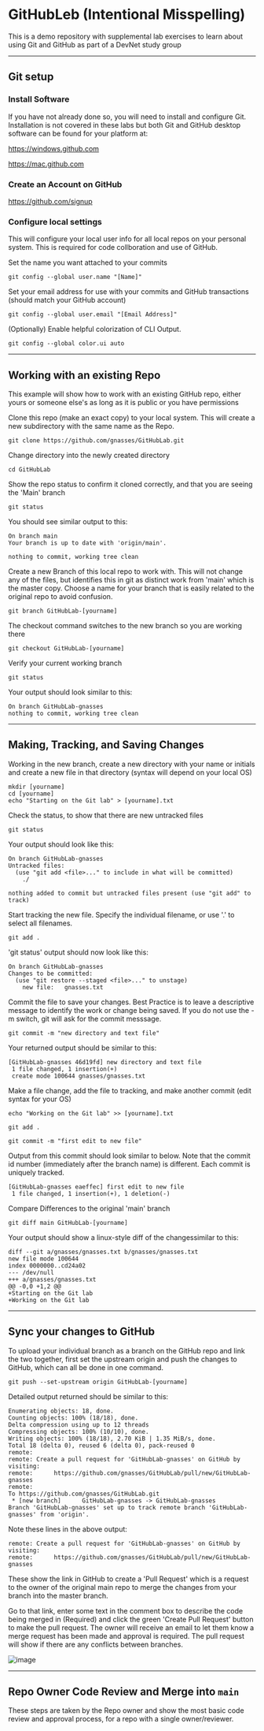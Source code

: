 # GitHubLeb (Intentional Misspelling)
This is a demo repository with supplemental lab exercises to learn about using Git and GitHub as part of a DevNet study group

---

## Git setup

### Install Software
If you have not already done so, you will need to install and configure Git. Installation is not covered in these labs but both Git and GitHub desktop software can be found for your platform at: 

https://windows.github.com

https://mac.github.com

### Create an Account on GitHub

https://github.com/signup

### Configure local settings
This will configure your local user info for all local repos on your personal system. This is required for code collboration and use of GitHub. 

Set the name you want attached to your commits

`git config --global user.name "[Name]"`

Set your email address for use with your commits and GitHub transactions (should match your GitHub account)

`git config --global user.email "[Email Address]"`

(Optionally) Enable helpful colorization of CLI Output. 

`git config --global color.ui auto`

---

## Working with an existing Repo
This example will show how to work with an existing GitHub repo, either yours or someone else's as long as it is public or you have permissions

Clone this repo (make an exact copy) to your local system. This will create a new subdirectory with the same name as the Repo. 

`git clone https://github.com/gnasses/GitHubLab.git`

Change directory into the newly created directory

`cd GitHubLab`

Show the repo status to confirm it cloned correctly, and that you are seeing the 'Main' branch

`git status`

You should see similar output to this: 

```
On branch main
Your branch is up to date with 'origin/main'.

nothing to commit, working tree clean
```

Create a new Branch of this local repo to work with. This will not change any of the files, but identifies this in git as distinct work from 'main' which is the master copy. Choose a name for your branch that is easily related to the original repo to avoid confusion. 

`git branch GitHubLab-[yourname]`

The checkout command switches to the new branch so you are working there

`git checkout GitHubLab-[yourname]`

Verify your current working branch

`git status`

Your output should look similar to this:

```
On branch GitHubLab-gnasses
nothing to commit, working tree clean
```
---

## Making, Tracking, and Saving Changes

Working in the new branch, create a new directory with your name or initials and create a new file in that directory (syntax will depend on your local OS)

```
mkdir [yourname]
cd [yourname]
echo "Starting on the Git lab" > [yourname].txt
```

Check the status, to show that there are new untracked files

`git status`

Your output should look like this: 

```
On branch GitHubLab-gnasses
Untracked files:
  (use "git add <file>..." to include in what will be committed)
	./

nothing added to commit but untracked files present (use "git add" to track)
```

Start tracking the new file. Specify the individual filename, or use '.' to select all filenames.   

`git add . `

'git status' output should now look like this: 

```
On branch GitHubLab-gnasses
Changes to be committed:
  (use "git restore --staged <file>..." to unstage)
	new file:   gnasses.txt
```

Commit the file to save your changes. Best Practice is to leave a descriptive message to identify the work or change being saved. If you do not use the -m switch, git will ask for the commit messsage. 

`git commit -m "new directory and text file" `

Your returned output should be similar to this: 

```
[GitHubLab-gnasses 46d19fd] new directory and text file
 1 file changed, 1 insertion(+)
 create mode 100644 gnasses/gnasses.txt
```

Make a file change, add the file to tracking, and make another commit (edit syntax for your OS)

`echo "Working on the Git lab" >> [yourname].txt`

`git add . `

`git commit -m "first edit to new file"`

Output from this commit should look similar to below. Note that the commit id number (immediately after the branch name) is different. Each commit is uniquely tracked. 

```
[GitHubLab-gnasses eaeffec] first edit to new file
 1 file changed, 1 insertion(+), 1 deletion(-)
```

Compare Differences to the original 'main' branch

`git diff main GitHubLab-[yourname]`

Your output should show a linux-style diff of the changessimilar to this: 

```
diff --git a/gnasses/gnasses.txt b/gnasses/gnasses.txt
new file mode 100644
index 0000000..cd24a02
--- /dev/null
+++ a/gnasses/gnasses.txt
@@ -0,0 +1,2 @@
+Starting on the Git lab
+Working on the Git lab
```
---

## Sync your changes to GitHub

To upload your individual branch as a branch on the GitHub repo and link the two together, first set the upstream origin and push the changes to GitHub, which can all be done in one command. 

`git push --set-upstream origin GitHubLab-[yourname]`

Detailed output returned should be similar to this: 

```
Enumerating objects: 18, done.
Counting objects: 100% (18/18), done.
Delta compression using up to 12 threads
Compressing objects: 100% (10/10), done.
Writing objects: 100% (18/18), 2.70 KiB | 1.35 MiB/s, done.
Total 18 (delta 0), reused 6 (delta 0), pack-reused 0
remote: 
remote: Create a pull request for 'GitHubLab-gnasses' on GitHub by visiting:
remote:      https://github.com/gnasses/GitHubLab/pull/new/GitHubLab-gnasses
remote: 
To https://github.com/gnasses/GitHubLab.git
 * [new branch]      GitHubLab-gnasses -> GitHubLab-gnasses
Branch 'GitHubLab-gnasses' set up to track remote branch 'GitHubLab-gnasses' from 'origin'.
```

Note these lines in the above output:

```
remote: Create a pull request for 'GitHubLab-gnasses' on GitHub by visiting:
remote:      https://github.com/gnasses/GitHubLab/pull/new/GitHubLab-gnasses
```

These show the link in GitHub to create a 'Pull Request' which is a request to the owner of the original main repo to merge the changes from your branch into the master branch. 

Go to that link, enter some text in the comment box to describe the code being merged in (Required) and click the green 'Create Pull Request' button to make the pull request. The owner will receive an email to let them know a merge request has been made and approval is required. The pull request will show if there are any conflicts between branches.

![image](https://github.com/gnasses/GitHubLab/blob/571c13e538e456c61e369e5208a63438fa84a333/pull%20request%20screenshot.png?raw=true)

---

## Repo Owner Code Review and Merge into `main`

These steps are taken by the Repo owner and show the most basic code review and approval process, for a repo with a single owner/reviewer.  	
